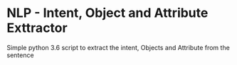 # NLP - Intent, Object and Attribute Exttractor

Simple python 3.6 script to extract the intent, Objects and Attribute from the sentence
